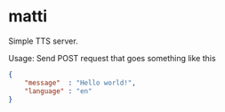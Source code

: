 # matti
Simple TTS server.

Usage: Send POST request that goes something like this

```json
{
    "message"  : "Hello world!",
    "language" : "en"
}
```
